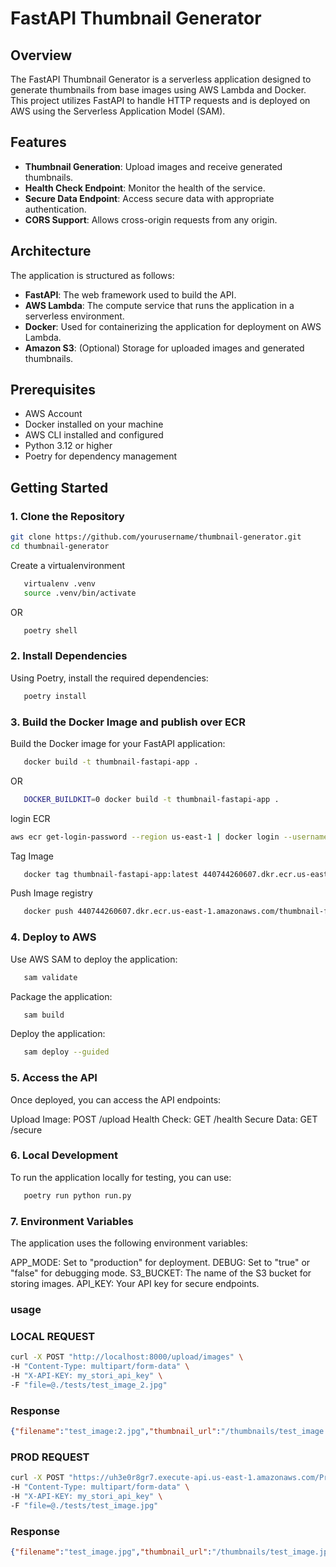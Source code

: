 # FastAPI Thumbnail Generator

## Overview

The FastAPI Thumbnail Generator is a serverless application designed to generate thumbnails from base images using AWS Lambda and Docker. This project utilizes FastAPI to handle HTTP requests and is deployed on AWS using the Serverless Application Model (SAM).

## Features

- **Thumbnail Generation**: Upload images and receive generated thumbnails.
- **Health Check Endpoint**: Monitor the health of the service.
- **Secure Data Endpoint**: Access secure data with appropriate authentication.
- **CORS Support**: Allows cross-origin requests from any origin.

## Architecture

The application is structured as follows:

- **FastAPI**: The web framework used to build the API.
- **AWS Lambda**: The compute service that runs the application in a serverless environment.
- **Docker**: Used for containerizing the application for deployment on AWS Lambda.
- **Amazon S3**: (Optional) Storage for uploaded images and generated thumbnails.

## Prerequisites

- AWS Account
- Docker installed on your machine
- AWS CLI installed and configured
- Python 3.12 or higher
- Poetry for dependency management

## Getting Started

### 1. Clone the Repository

```bash
git clone https://github.com/yourusername/thumbnail-generator.git
cd thumbnail-generator
```
Create a virtualenvironment

```bash
   virtualenv .venv
   source .venv/bin/activate
```
OR

```bash
   poetry shell
```
### 2. Install Dependencies

Using Poetry, install the required dependencies:
```bash
   poetry install
```
### 3. Build the Docker Image and publish over ECR
Build the Docker image for your FastAPI application:
```bash
   docker build -t thumbnail-fastapi-app .
```
OR
```bash
   DOCKER_BUILDKIT=0 docker build -t thumbnail-fastapi-app .
```

login ECR
```bash
aws ecr get-login-password --region us-east-1 | docker login --username AWS --password-stdin 440744260607.dkr.ecr.us-east-1.amazonaws.com
```

Tag Image
```bash
   docker tag thumbnail-fastapi-app:latest 440744260607.dkr.ecr.us-east-1.amazonaws.com/thumbnail-fastapi-app:latest
```

Push Image registry
```bash
   docker push 440744260607.dkr.ecr.us-east-1.amazonaws.com/thumbnail-fastapi-app:latest
```

### 4. Deploy to AWS
Use AWS SAM to deploy the application:
```bash
   sam validate
```
Package the application:
```bash
   sam build
```
Deploy the application:
```bash
   sam deploy --guided
```
### 5. Access the API
Once deployed, you can access the API endpoints:

Upload Image: POST /upload
Health Check: GET /health
Secure Data: GET /secure

### 6. Local Development
To run the application locally for testing, you can use:
```bash
   poetry run python run.py
```
### 7. Environment Variables
The application uses the following environment variables:

APP_MODE: Set to "production" for deployment.
DEBUG: Set to "true" or "false" for debugging mode.
S3_BUCKET: The name of the S3 bucket for storing images.
API_KEY: Your API key for secure endpoints.

### usage

### LOCAL  REQUEST
```bash
curl -X POST "http://localhost:8000/upload/images" \
-H "Content-Type: multipart/form-data" \
-H "X-API-KEY: my_stori_api_key" \
-F "file=@./tests/test_image_2.jpg"
```

### Response
```json
{"filename":"test_image:2.jpg","thumbnail_url":"/thumbnails/test_image:2.jpg","error":null}
```

### PROD REQUEST 
```bash
curl -X POST "https://uh3e0r8gr7.execute-api.us-east-1.amazonaws.com/Prod/upload/images" \
-H "Content-Type: multipart/form-data" \
-H "X-API-KEY: my_stori_api_key" \
-F "file=@./tests/test_image.jpg"
```

### Response
```json
{"filename":"test_image.jpg","thumbnail_url":"/thumbnails/test_image.jpg","error":null}
```